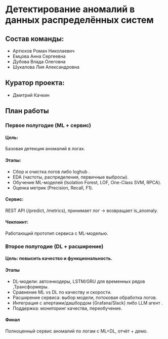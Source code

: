 # Детектирование аномалий в данных распределённых систем

## Состав команды:

- Артюхов Роман Николаевич
- Емцова Анна Сергеевна
- Дубова Влада Олеговна
- Шукалова Лия Александровна

## Куратор проекта:

- Дмитрий Качкин

## План работы

### Первое полугодие (ML + сервис)

#### Цель: 

Базовая детекция аномалий в логах.

#### Этапы:

- Сбор и очистка логов либо loghub .
- EDA (частоты, распределения, первичные выбросы).
- Обучение ML-моделей (Isolation Forest, LOF, One-Class SVM, RPCA).
- Оценка метрик (Precision, Recall, F1).


#### Сервис: 

REST API (/predict, /metrics), принимает лог → возвращает is_anomaly.


#### Чекпоинт: 

Работающий прототип сервиса с ML-моделью.


### Второе полугодие (DL + расширение)

#### Цель: повысить качество и функциональность.


#### Этапы

- DL-модели: автоэнкодеры, LSTM/GRU для временных рядов ,Трансформеры.
- Сравнение ML vs DL по качеству и скорости.
- Расширение сервиса: выбор модели, потоковая обработка логов.
- Интеграция с алертами/дашбордом (Grafana/Slack)  либо  LLM агент .
- Поддержка: мониторинг качества, переобучение.


#### Финал 
Полноценный сервис аномалий по логам с ML+DL, отчёт + демо.
